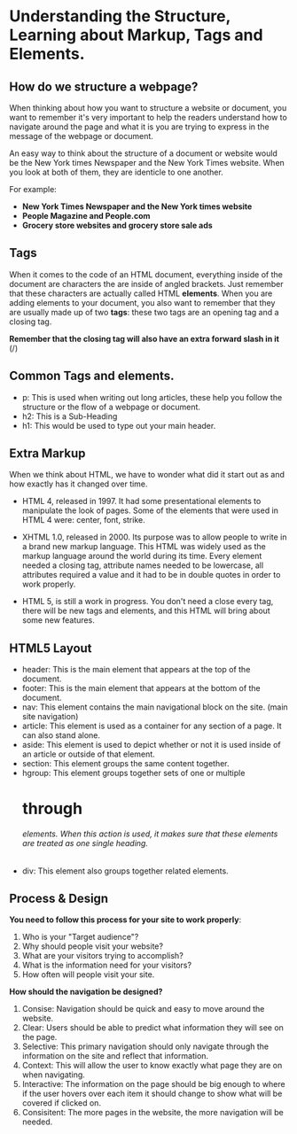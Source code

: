# Understanding the Structure, Learning about Markup, Tags and Elements.

## How do we structure a webpage?

When thinking about how you want to structure a website or document, you want to remember it's very important to help the readers understand how to navigate around the page and what it is you are trying to express in the message of the webpage or document. 

An easy way to think about the structure of a document or website would be the New York times Newspaper and the New York Times website. When you look at both of them, they are identicle to one another. 

For example:
- **New York Times Newspaper and the New York times website**
- **People Magazine and People.com**
- **Grocery store websites and grocery store sale ads**

## Tags

When it comes to the code of an HTML document, everything inside of the document are characters the are inside of angled brackets. Just remember that these characters are actually called HTML **elements**. When you are adding elements to your document, you also want to remember that they are usually made up of two **tags**: these two tags are an opening tag and a closing tag. 

**Remember that the closing tag will also have an extra forward slash in it** (/)

## Common Tags and elements.

* p: This is used when writing out long articles, these help you follow the structure or the flow of a webpage or document. 
*  h2: This is a Sub-Heading
* h1: This would be used to type out your main header.

## Extra Markup

When we think about HTML, we have to wonder what did it start out as and how exactly has it changed over time.

* HTML 4, released in 1997. It had some presentational elements to manipulate the look of pages. Some of the elements that were used in HTML 4 were: center, font, strike.

* XHTML 1.0, released in 2000. Its purpose was to allow people to write in a brand new markup language. This HTML was widely used as the markup language around the world during its time. Every element needed a closing tag, attribute names needed to be lowercase, all attributes required a value and it had to be in double quotes in order to work properly. 

* HTML 5, is still a work in progress. You don't need a close every tag, there will be new tags and elements, and this HTML will bring about some new features. 

## HTML5 Layout

- header: This is the main element that appears at the top of the document. 
- footer: This is the main element that appears at the bottom of the document.
- nav: This element contains the main navigational block on the site. (main site navigation)
- article: This element is used as a container for any section of a page. It can also stand alone.
- aside: This element is used to depict whether or not it is used inside of an article or outside of that element. 
- section: This element groups the same content together.
- hgroup: This element groups together sets of one or multiple <h1> through <h6> elements. When this action is used, it makes sure that these elements are treated as one single heading.
- div: This element also groups together related elements. 

## Process & Design

**You need to follow this process for your site to work properly**:

1. Who is your "Target audience"?
2. Why should people visit your website? 
3. What are your visitors trying to accomplish?
4. What is the information need for your visitors?
5. How often will people visit your site. 

**How should the navigation be designed?**

1. Consise: Navigation should be quick and easy to move around the website.
2. Clear: Users should be able to predict what information they will see on the page. 
3. Selective: This primary navigation should only navigate through the information on the site and reflect that information.
4. Context: This will allow the user to know exactly what page they are on when navigating. 
5. Interactive: The information on the page should be big enough to where if the user hovers over each item it should change to show what will be covered if clicked on. 
6. Consisitent: The more pages in the website, the more navigation will be needed. 